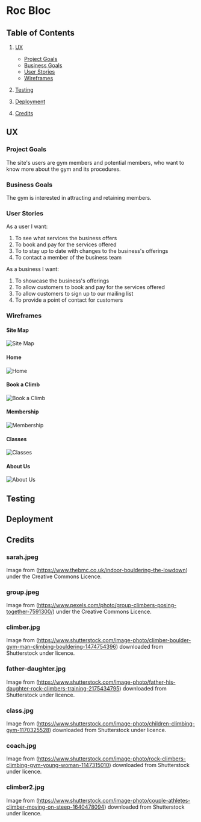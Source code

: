 # Roc Bloc

## Table of Contents

1. [UX](#ux)

   - [Project Goals](#project-goals)
   - [Business Goals](#business-goals)
   - [User Stories](#user-stories)
   - [Wireframes](#wireframes)

2. [Testing](#testing)
3. [Deployment](#deployment)
4. [Credits](#credits)

<a name="#ux"></a>

## UX

<a name="#project-goals"></a>

### Project Goals

The site's users are gym members and potential members, who want to know more about the gym and its procedures.

<a name="#business-goals"></a>

### Business Goals

The gym is interested in attracting and retaining members.

<a name="#user-stories"></a>

### User Stories

As a user I want:

1. To see what services the business offers
2. To book and pay for the services offered
3. To to stay up to date with changes to the business's offerings
4. To contact a member of the business team

As a business I want:

1. To showcase the business's offerings
2. To allow customers to book and pay for the services offered
3. To allow customers to sign up to our mailing list
4. To provide a point of contact for customers

<a name="#wireframes"></a>

### Wireframes

#### Site Map

![Site Map](documentation/images/site-map.png)

#### Home

![Home](documentation/images/home.png)

#### Book a Climb

![Book a Climb](documentation/images/book-a-climb.png)

#### Membership

![Membership](documentation/images/membership.png)

#### Classes

![Classes](documentation/images/classes.png)

#### About Us

![About Us](documentation/images/about-us.png)

<a name="#testing"></a>

## Testing

<a name="#deployment"></a>

## Deployment

<a name="#credits"></a>

## Credits

### sarah.jpeg

Image from (https://www.thebmc.co.uk/indoor-bouldering-the-lowdown) under the Creative Commons Licence.

### group.jpeg

Image from (https://www.pexels.com/photo/group-climbers-posing-together-7591300/) under the Creative Commons Licence.

### climber.jpg

Image from (https://www.shutterstock.com/image-photo/climber-boulder-gym-man-climbing-bouldering-1474754396) downloaded from Shutterstock under licence.

### father-daughter.jpg

Image from (https://www.shutterstock.com/image-photo/father-his-daughter-rock-climbers-training-2175434795) downloaded from Shutterstock under licence.

### class.jpg

Image from (https://www.shutterstock.com/image-photo/children-climbing-gym-1170325528) downloaded from Shutterstock under licence.

### coach.jpg

Image from (https://www.shutterstock.com/image-photo/rock-climbers-climbing-gym-young-woman-1147315010) downloaded from Shutterstock under licence.

### climber2.jpg

Image from (https://www.shutterstock.com/image-photo/couple-athletes-climber-moving-on-steep-1640478094) downloaded from Shutterstock under licence.
